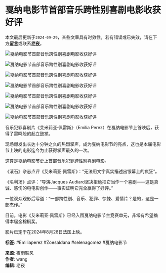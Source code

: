 # 戛纳电影节首部音乐跨性别喜剧电影收获好评

本文最后更新于`2024-09-29`，某些文章具有时效性，若有错误或已失效，请在下方[**留言**](#comment)或联系[**老夜**](mailto:yeyulingfeng001@foxmail.com "夜雨聆风")。

![戛纳电影节首部音乐跨性别喜剧电影收获好评](https://img.taotu.cn/ssd/ssd4/103/2024-09-29/103_b3e54d07a50cbd07f1b139431b51a3ab.webp)

![戛纳电影节首部音乐跨性别喜剧电影收获好评](https://img.taotu.cn/ssd/ssd4/103/2024-09-29/103_1914d4e199cb36e9f171ac715999e8a1.webp)

![戛纳电影节首部音乐跨性别喜剧电影收获好评](https://img.taotu.cn/ssd/ssd4/103/2024-09-29/103_f98c0d57b291e3515a26c90197f523a1.webp)

![戛纳电影节首部音乐跨性别喜剧电影收获好评](https://img.taotu.cn/ssd/ssd4/103/2024-09-29/103_20312f74758642051e35a3857e972d5e.webp)

![戛纳电影节首部音乐跨性别喜剧电影收获好评](https://img.taotu.cn/ssd/ssd4/103/2024-09-29/103_506fc3e270d9e9a94ea678a78b2f6c35.webp)

![戛纳电影节首部音乐跨性别喜剧电影收获好评](https://img.taotu.cn/ssd/ssd4/103/2024-09-29/103_ce5913d70db8f5a5f2b54315307f0993.webp)

![戛纳电影节首部音乐跨性别喜剧电影收获好评](https://img.taotu.cn/ssd/ssd4/103/2024-09-29/103_6a783956cf18ac06d99309482e35ead0.webp)

音乐犯罪喜剧片《艾米莉亚·佩雷斯》（Emilia Perez）在戛纳电影节上首映后，获得了雷鸣般的起立鼓掌。

现场爆发出长达十分钟之久的热烈掌声，成为戛纳电影节的亮点，这也是本届电影节上映的电影迄今为止获得掌声最久的一次。

这算是戛纳电影节史上首部音乐犯罪跨性别喜剧电影。

《滚石》杂志点评《艾米莉亚·佩雷斯》：“无法用文字真实描述出银幕上的疯狂”。

《名利场》点评：“导演Jacques Audiard坚决拒绝把它当作一个喜剧——这是真诚、感伤的电电影创作——事实证明它完全赢得了好评。”

一位观众观影后写道：“一部跨性别、音乐、犯罪、惊悚、爱情片？是的，这是一部杰作。”

目前，电影《艾米莉亚·佩雷斯》已经入围戛纳电影节主竞赛单元，非常有希望摘得本届金棕榈奖。

影片已定于在2024年8月28日法国上映。

**标签**: #Emiliaperez #Zoesaldana #selenagomez #戛纳电影节

**来源**: 夜雨聆风  
**作者**: wang  
**编辑**: 老夜
